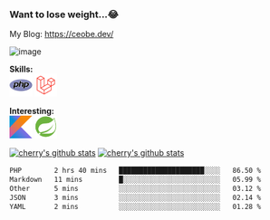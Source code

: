 ### Want to lose weight...😂

My Blog: https://ceobe.dev/

![image](https://github.com/cr-lgl/cr-lgl/blob/master/image.jpeg?raw=true)

**Skills:**  
<img height="40" src="https://raw.githubusercontent.com/github/explore/80688e429a7d4ef2fca1e82350fe8e3517d3494d/topics/php/php.png">
<img height="40" src="https://raw.githubusercontent.com/github/explore/5c058a388828bb5fde0bcafd4bc867b5bb3f26f3/topics/laravel/laravel.png">

**Interesting:**  
<img height="40" src="https://raw.githubusercontent.com/github/explore/80688e429a7d4ef2fca1e82350fe8e3517d3494d/topics/kotlin/kotlin.png">
<img height="40" src="https://raw.githubusercontent.com/github/explore/80688e429a7d4ef2fca1e82350fe8e3517d3494d/topics/spring-boot/spring-boot.png">

[![cherry's github stats](https://github-readme-stats.vercel.app/api?username=cr-lgl)](https://github.com/anuraghazra/github-readme-stats)
[![cherry's github stats](https://github-readme-stats.vercel.app/api/top-langs/?username=cr-lgl&layout=compact)](https://github.com/anuraghazra/github-readme-stats)

<!--START_SECTION:waka-->
```text
PHP        2 hrs 40 mins   █████████████████████░░░░   86.50 % 
Markdown   11 mins         █░░░░░░░░░░░░░░░░░░░░░░░░   05.99 % 
Other      5 mins          ░░░░░░░░░░░░░░░░░░░░░░░░░   03.12 % 
JSON       3 mins          ░░░░░░░░░░░░░░░░░░░░░░░░░   02.14 % 
YAML       2 mins          ░░░░░░░░░░░░░░░░░░░░░░░░░   01.28 %
```
<!--END_SECTION:waka-->
